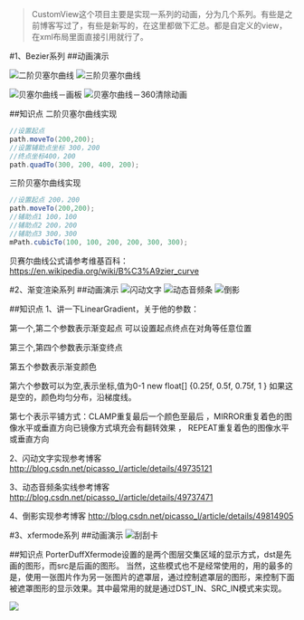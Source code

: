>CustomView这个项目主要是实现一系列的动画，分为几个系列。有些是之前博客写过了，有些是新写的，在这里都做下汇总。都是自定义的view，在xml布局里面直接引用就行了。

#1、Bezier系列
##动画演示

![二阶贝塞尔曲线](https://github.com/AdleyLong/CustomView/blob/master/pic/bezier01.gif)
![三阶贝塞尔曲线](https://github.com/AdleyLong/CustomView/blob/master/pic/bezier02.gif)

![贝塞尔曲线－画板](https://github.com/AdleyLong/CustomView/blob/master/pic/bezier03.gif)
![贝塞尔曲线－360清除动画](https://github.com/AdleyLong/CustomView/blob/master/pic/bezier04.gif)

##知识点
二阶贝塞尔曲线实现
```java
//设置起点  
path.moveTo(200,200);  
//设置辅助点坐标 300，200       
//终点坐标400，200  
path.quadTo(300, 200, 400, 200); 
```

三阶贝塞尔曲线实现
```java
//设置起点 200，200
path.moveTo(200,200); 
//辅助点1 100，100
//辅助点2 200，200
//辅助点3 300，300
mPath.cubicTo(100, 100, 200, 200, 300, 300);
```

贝赛尔曲线公式请参考维基百科：https://en.wikipedia.org/wiki/B%C3%A9zier_curve

#2、渐变渲染系列
##动画演示
![闪动文字](https://github.com/AdleyLong/CustomView/blob/master/pic/gradient01.gif)
![动态音频条](https://github.com/AdleyLong/CustomView/blob/master/pic/gradient02.gif)
![倒影](https://github.com/AdleyLong/CustomView/blob/master/pic/gradient03.png)

##知识点
1、讲一下LinearGradient，关于他的参数：

第一个,第二个参数表示渐变起点 可以设置起点终点在对角等任意位置

第三个,第四个参数表示渐变终点

第五个参数表示渐变颜色

第六个参数可以为空,表示坐标,值为0-1 new float[] {0.25f, 0.5f, 0.75f, 1 } 如果这是空的，颜色均匀分布，沿梯度线。

第七个表示平铺方式：CLAMP重复最后一个颜色至最后 ，MIRROR重复着色的图像水平或垂直方向已镜像方式填充会有翻转效果 ， REPEAT重复着色的图像水平或垂直方向


2、闪动文字实现参考博客 http://blog.csdn.net/picasso_l/article/details/49735121

3、动态音频条实线参考博客 http://blog.csdn.net/picasso_l/article/details/49737471

4、倒影实现参考博客 http://blog.csdn.net/picasso_l/article/details/49814905


#3、xfermode系列
##动画演示
![刮刮卡](https://github.com/AdleyLong/CustomView/blob/master/pic/xfermode.gif)

##知识点
PorterDuffXfermode设置的是两个图层交集区域的显示方式，dst是先画的图形，而src是后画的图形。 
当然，这些模式也不是经常使用的，用的最多的是，使用一张图片作为另一张图片的遮罩层，通过控制遮罩层的图形，来控制下面被遮罩图形的显示效果。其中最常用的就是通过DST_IN、SRC_IN模式来实现。 

![](https://github.com/AdleyLong/CustomView/blob/master/pic/xfermode.png)
